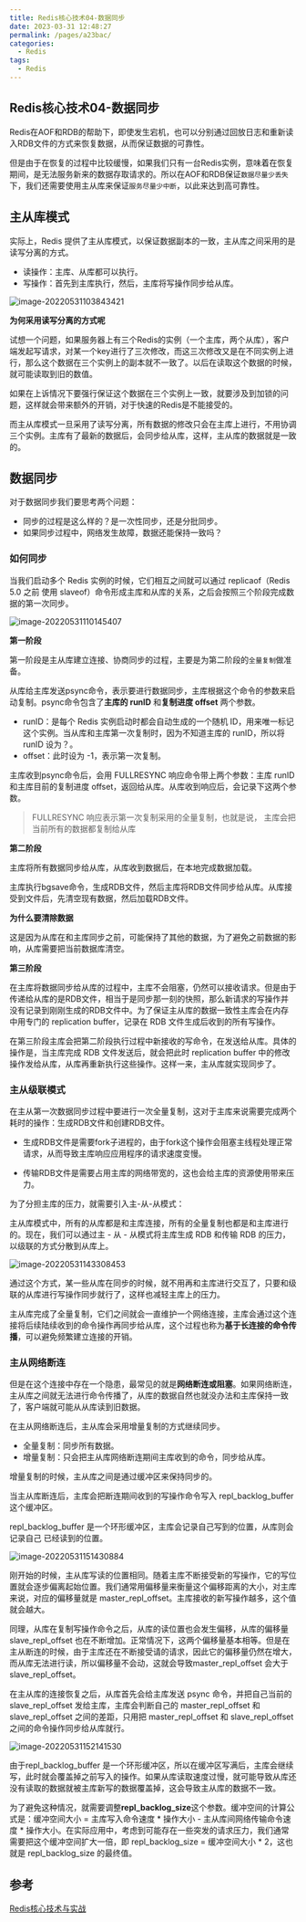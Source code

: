 ```yaml
---
title: Redis核心技术04-数据同步
date: 2023-03-31 12:48:27
permalink: /pages/a23bac/
categories: 
  - Redis
tags: 
  - Redis
---
```

## Redis核心技术04-数据同步

Redis在AOF和RDB的帮助下，即使发生宕机，也可以分别通过回放日志和重新读入RDB文件的方式来恢复数据，从而保证数据的可靠性。

但是由于在恢复的过程中比较缓慢，如果我们只有一台Redis实例，意味着在恢复期间，是无法服务新来的数据存取请求的。所以在AOF和RDB保证`数据尽量少丢失`下，我们还需要使用主从库来保证`服务尽量少中断`，以此来达到高可靠性。

## 主从库模式

实际上，Redis 提供了主从库模式，以保证数据副本的一致，主从库之间采用的是读写分离的方式。

- 读操作：主库、从库都可以执行。
- 写操作：首先到主库执行，然后，主库将写操作同步给从库。

![image-20220531103843421](https://blog-1300853183.cos.ap-chengdu.myqcloud.com/img/image-20220531103843421.png)

**为何采用读写分离的方式呢**

试想一个问题，如果服务器上有三个Redis的实例（一个主库，两个从库），客户端发起写请求，对某一个key进行了三次修改，而这三次修改又是在不同实例上进行，那么这个数据在三个实例上的副本就不一致了。以后在读取这个数据的时候，就可能读取到旧的数值。

如果在上诉情况下要强行保证这个数据在三个实例上一致，就要涉及到加锁的问题，这样就会带来额外的开销，对于快速的Redis是不能接受的。

而主从库模式一旦采用了读写分离，所有数据的修改只会在主库上进行，不用协调三个实例。主库有了最新的数据后，会同步给从库，这样，主从库的数据就是一致的。

## 数据同步

对于数据同步我们要思考两个问题：

- 同步的过程是这么样的？是一次性同步，还是分批同步。
- 如果同步过程中，网络发生故障，数据还能保持一致吗？

### 如何同步

当我们启动多个 Redis 实例的时候，它们相互之间就可以通过 replicaof（Redis 5.0 之前 使用 slaveof）命令形成主库和从库的关系，之后会按照三个阶段完成数据的第一次同步。

![image-20220531110145407](https://blog-1300853183.cos.ap-chengdu.myqcloud.com/img/image-20220531110145407.png)

**第一阶段**

第一阶段是主从库建立连接、协商同步的过程，主要是为第二阶段的`全量复制`做准备。

从库给主库发送psync命令，表示要进行数据同步，主库根据这个命令的参数来启动复制。psync命令包含了**主库的 runID** 和**复制进度 offset** 两个参数。

- runID：是每个 Redis 实例启动时都会自动生成的一个随机 ID，用来唯一标记这个实例。当从库和主库第一次复制时，因为不知道主库的 runID，所以将 runID 设为？。
- offset：此时设为 -1，表示第一次复制。

主库收到psync命令后，会用 FULLRESYNC 响应命令带上两个参数：主库 runID 和主库目前的复制进度 offset，返回给从库。从库收到响应后，会记录下这两个参数。

> FULLRESYNC 响应表示第一次复制采用的全量复制，也就是说， 主库会把当前所有的数据都复制给从库

**第二阶段**

主库将所有数据同步给从库，从库收到数据后，在本地完成数据加载。

主库执行bgsave命令，生成RDB文件，然后主库将RDB文件同步给从库。从库接受到文件后，先清空现有数据，然后加载RDB文件。

**为什么要清除数据**

这是因为从库在和主库同步之前，可能保持了其他的数据，为了避免之前数据的影响，从库需要把当前数据库清空。

**第三阶段**

在主库将数据同步给从库的过程中，主库不会阻塞，仍然可以接收请求。但是由于传递给从库的是RDB文件，相当于是同步那一刻的快照，那么新请求的写操作并没有记录到刚刚生成的RDB文件中。为了保证主从库的数据一致性主库会在内存中用专门的 replication buffer，记录在 RDB 文件生成后收到的所有写操作。

在第三阶段主库会把第二阶段执行过程中新接收的写命令，在发送给从库。具体的操作是，当主库完成 RDB 文件发送后，就会把此时 replication buffer 中的修改操作发给从库，从库再重新执行这些操作。这样一来，主从库就实现同步了。

### 主从级联模式

在主从第一次数据同步过程中要进行一次全量复制，这对于主库来说需要完成两个耗时的操作：生成RDB文件和创建RDB文件。

- 生成RDB文件是需要fork子进程的，由于fork这个操作会阻塞主线程处理正常请求，从而导致主库响应应用程序的请求速度变慢。

- 传输RDB文件是需要占用主库的网络带宽的，这也会给主库的资源使用带来压力。

为了分担主库的压力，就需要引入主-从-从模式：

主从库模式中，所有的从库都是和主库连接，所有的全量复制也都是和主库进行的。现在，我们可以通过主 - 从 - 从模式将主库生成 RDB 和传输 RDB 的压力， 以级联的方式分散到从库上。

![image-20220531143308453](https://blog-1300853183.cos.ap-chengdu.myqcloud.com/img/image-20220531143308453.png)

通过这个方式，某一些从库在同步的时候，就不用再和主库进行交互了，只要和级联的从库进行写操作同步就行了，这样也减轻主库上的压力。

主从库完成了全量复制，它们之间就会一直维护一个网络连接，主库会通过这个连接将后续陆续收到的命令操作再同步给从库，这个过程也称为**基于长连接的命令传播**，可以避免频繁建立连接的开销。

### 主从网络断连

但是在这个连接中存在一个隐患，最常见的就是**网络断连或阻塞**。如果网络断连，主从库之间就无法进行命令传播了，从库的数据自然也就没办法和主库保持一致了，客户端就可能从从库读到旧数据。

在主从网络断连后，主从库会采用增量复制的方式继续同步。

- 全量复制：同步所有数据。
- 增量复制：只会把主从库网络断连期间主库收到的命令，同步给从库。

增量复制的时候，主从库之间是通过缓冲区来保持同步的。

当主从库断连后，主库会把断连期间收到的写操作命令写入 repl_backlog_buffer 这个缓冲区。

repl_backlog_buffer 是一个环形缓冲区，主库会记录自己写到的位置，从库则会记录自己 已经读到的位置。

![image-20220531151430884](https://blog-1300853183.cos.ap-chengdu.myqcloud.com/img/image-20220531151430884.png)

刚开始的时候，主从库写读的位置相同。随着主库不断接受新的写操作，它的写位置就会逐步偏离起始位置。我们通常用偏移量来衡量这个偏移距离的大小，对主库来说，对应的偏移量就是 master_repl_offset。主库接收的新写操作越多，这个值就会越大。

同理，从库在复制写操作命令之后，从库的读位置也会发生偏移，从库的偏移量 slave_repl_offset 也在不断增加。正常情况下，这两个偏移量基本相等。但是在主从断连的时候，由于主库还在不断接受请的请求，因此它的偏移量仍然在增大，而从库无法进行读，所以偏移量不会动，这就会导致master_repl_offset 会大于 slave_repl_offset。

在主从库的连接恢复之后，从库首先会给主库发送 psync 命令，并把自己当前的 slave_repl_offset 发给主库，主库会判断自己的 master_repl_offset 和 slave_repl_offset 之间的差距，只用把 master_repl_offset 和 slave_repl_offset 之间的命令操作同步给从库就行。

![image-20220531152141530](https://blog-1300853183.cos.ap-chengdu.myqcloud.com/img/image-20220531152141530.png)

由于repl_backlog_buffer 是一个环形缓冲区，所以在缓冲区写满后，主库会继续写，此时就会覆盖掉之前写入的操作。如果从库读取速度过慢，就可能导致从库还没有读取的数据就被主库新写的数据覆盖掉，这会导致主从库的数据不一致。

为了避免这种情况，就需要调整**repl_backlog_size**这个参数。缓冲空间的计算公式是：缓冲空间大小 = 主库写入命令速度 * 操作大小 - 主从库间网络传输命令速度 * 操作大小。在实际应用中，考虑到可能存在一些突发的请求压力，我们通常需要把这个缓冲空间扩大一倍，即 repl_backlog_size = 缓冲空间大小 * 2，这也就是 repl_backlog_size 的最终值。

## 参考

[Redis核心技术与实战](https://time.geekbang.org/column/intro/100056701?tab=catalog)